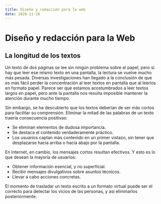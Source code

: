 ```yaml
---
title: Diseño y redacción para la web
date: 2020-11-10
---
```

# Diseño y redacción para la Web

## La longitud de los textos
Un texto de dos páginas se lee sin ningún problema sobre el papel, pero si hay que leer ese mismo texto en una pantalla, la lectura se vuelve mucho más pesada. Diversas investigaciones han llegado a la conclusión de que es más fácil perder la concentración al leer textos en pantalla que al leerlos en formato papel. Parece ser que estamos acostumbrados a leer textos largos en papel, pero ante la pantalla nos resulta imposible mantener la atención durante mucho tiempo.

Sin embargo, se ha descubierto que los textos deberían de ser más cortos para facilitar su comprensión. Eliminar la mitad de las palabras de un texto traería consecuencia positivas:
- Se eliminan elementos de dudosa importancia.
- Se destaca el contenido verdaderamente práctico.
- Los usuarios captan más contenido en un primer vistazo, sin tener que desplazarse hacia arriba o hacia abajo por la pantalla.

En Internet, en cambio, los mensajes cortos resultan efectivos. Y esto es lo que desean la mayoría de usuarios:
- Obtener información esencial, y no superficial.
- Recibir mensajes divulgativos sobre asuntos técnicos.
- Llevar a cabo acciones concretas.

El momento de trasladar un texto escrito a un formato virtual puede ser el correcto para detectar los vicios de las personas, y así eliminarlos posteriormente.